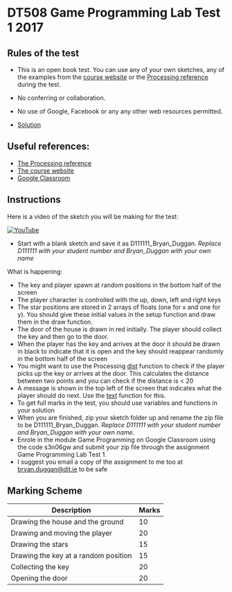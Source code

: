 # DT508 Game Programming Lab Test 1 2017


## Rules of the test

- This is an open book test. You can use any of your own sketches, any of the examples from the [course website](https://github.com/skooter500/GP-2017-2018) or the [Processing reference](https://processing.org/reference/) during the test.
- No conferring or collaboration.
- No use of Google, Facebook or any any other web resources permitted.

- [Solution](https://github.com/skooter500/GP_Lab_Test_1_2017)

## Useful references:

- [The Processing reference](https://processing.org/reference/)
- [The course website](https://github.com/skooter500/GP-2017-2018)
- [Google Classroom](http://classroom.google.com)

## Instructions

Here is a video of the sketch you will be making for the test:

[![YouTube](http://img.youtube.com/vi/nsCe1NBQW8Q/0.jpg)](https://www.youtube.com/watch?v=nsCe1NBQW8Q)

- Start with a blank sketch and save it as D111111_Bryan_Duggan. *Replace D111111 with your student number and Bryan_Duggan with your own name*

What is happening:

- The key and player spawn at random positions in the bottom half of the screen
- The player character is controlled with the up, down, left and right keys
- The star positions are stored in 2 arrays of floats (one for x and one for y). You should give these initial values in the setup function and draw them in the draw function.
- The door of the house is drawn in red initially. The player should collect the key and then go to the door.
- When the player has the key and arrives at the door it should be drawn in black to indicate that it is open and the key should reappear randomly in the bottom half of the screen
- You might want to use the Processing [dist](https://processing.org/reference/dist_.html) function to check if the player picks up the key or arrives at the door. This calculates the distance between two points and you can check if the distance is < 20
- A message is shown in the top left of the screen that indicates what the player should do next. Use the [text](https://processing.org/reference/text_.html) function for this.
- To get full marks in the test, you should use variables and functions in your solution
- When you are finished, zip your sketch folder up and rename the zip file to be D111111_Bryan_Duggan. *Replace D111111 with your student number and Bryan_Duggan with your own name*.
 - Enrole in the module Game Programming on Google Classroom using the code s3n06gw and submit your zip file through the assignment Game Programming Lab Test 1.
 - I suggest you email a copy of the assignment to me too at bryan.duggan@dit.ie to be safe

## Marking Scheme

| Description | Marks |
|--------------|---------|
| Drawing the house and the ground | 10 |
| Drawing and moving the player | 20 |
| Drawing the stars | 15 |
| Drawing the key at a random position | 15 |
| Collecting the key | 20 |
| Opening the door | 20 |
